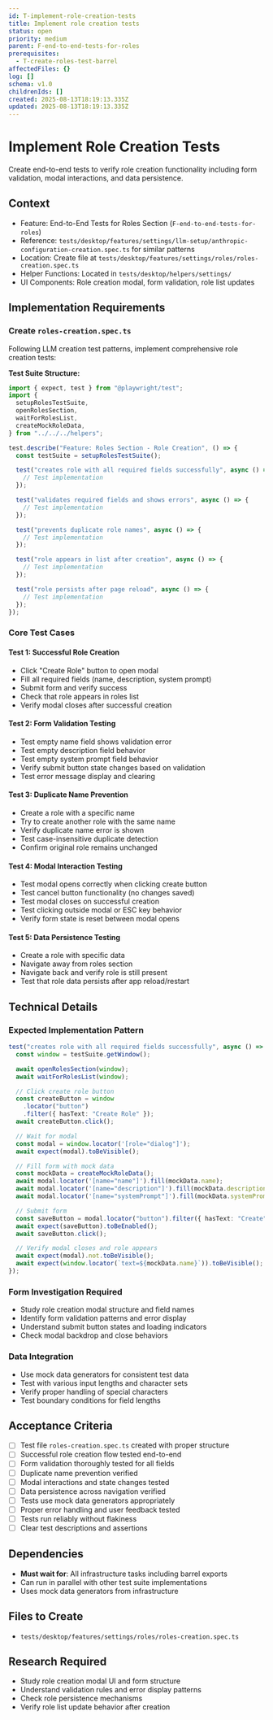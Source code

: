 ```yaml
---
id: T-implement-role-creation-tests
title: Implement role creation tests
status: open
priority: medium
parent: F-end-to-end-tests-for-roles
prerequisites:
  - T-create-roles-test-barrel
affectedFiles: {}
log: []
schema: v1.0
childrenIds: []
created: 2025-08-13T18:19:13.335Z
updated: 2025-08-13T18:19:13.335Z
---
```


# Implement Role Creation Tests

Create end-to-end tests to verify role creation functionality including form validation, modal interactions, and data persistence.

## Context

- Feature: End-to-End Tests for Roles Section (`F-end-to-end-tests-for-roles`)
- Reference: `tests/desktop/features/settings/llm-setup/anthropic-configuration-creation.spec.ts` for similar patterns
- Location: Create file at `tests/desktop/features/settings/roles/roles-creation.spec.ts`
- Helper Functions: Located in `tests/desktop/helpers/settings/`
- UI Components: Role creation modal, form validation, role list updates

## Implementation Requirements

### Create `roles-creation.spec.ts`

Following LLM creation test patterns, implement comprehensive role creation tests:

**Test Suite Structure:**

```typescript
import { expect, test } from "@playwright/test";
import {
  setupRolesTestSuite,
  openRolesSection,
  waitForRolesList,
  createMockRoleData,
} from "../../../helpers";

test.describe("Feature: Roles Section - Role Creation", () => {
  const testSuite = setupRolesTestSuite();

  test("creates role with all required fields successfully", async () => {
    // Test implementation
  });

  test("validates required fields and shows errors", async () => {
    // Test implementation
  });

  test("prevents duplicate role names", async () => {
    // Test implementation
  });

  test("role appears in list after creation", async () => {
    // Test implementation
  });

  test("role persists after page reload", async () => {
    // Test implementation
  });
});
```

### Core Test Cases

#### Test 1: Successful Role Creation

- Click "Create Role" button to open modal
- Fill all required fields (name, description, system prompt)
- Submit form and verify success
- Check that role appears in roles list
- Verify modal closes after successful creation

#### Test 2: Form Validation Testing

- Test empty name field shows validation error
- Test empty description field behavior
- Test empty system prompt field behavior
- Verify submit button state changes based on validation
- Test error message display and clearing

#### Test 3: Duplicate Name Prevention

- Create a role with a specific name
- Try to create another role with the same name
- Verify duplicate name error is shown
- Test case-insensitive duplicate detection
- Confirm original role remains unchanged

#### Test 4: Modal Interaction Testing

- Test modal opens correctly when clicking create button
- Test cancel button functionality (no changes saved)
- Test modal closes on successful creation
- Test clicking outside modal or ESC key behavior
- Verify form state is reset between modal opens

#### Test 5: Data Persistence Testing

- Create a role with specific data
- Navigate away from roles section
- Navigate back and verify role is still present
- Test that role data persists after app reload/restart

## Technical Details

### Expected Implementation Pattern

```typescript
test("creates role with all required fields successfully", async () => {
  const window = testSuite.getWindow();

  await openRolesSection(window);
  await waitForRolesList(window);

  // Click create role button
  const createButton = window
    .locator("button")
    .filter({ hasText: "Create Role" });
  await createButton.click();

  // Wait for modal
  const modal = window.locator('[role="dialog"]');
  await expect(modal).toBeVisible();

  // Fill form with mock data
  const mockData = createMockRoleData();
  await modal.locator('[name="name"]').fill(mockData.name);
  await modal.locator('[name="description"]').fill(mockData.description);
  await modal.locator('[name="systemPrompt"]').fill(mockData.systemPrompt);

  // Submit form
  const saveButton = modal.locator("button").filter({ hasText: "Create" });
  await expect(saveButton).toBeEnabled();
  await saveButton.click();

  // Verify modal closes and role appears
  await expect(modal).not.toBeVisible();
  await expect(window.locator(`text=${mockData.name}`)).toBeVisible();
});
```

### Form Investigation Required

- Study role creation modal structure and field names
- Identify form validation patterns and error display
- Understand submit button states and loading indicators
- Check modal backdrop and close behaviors

### Data Integration

- Use mock data generators for consistent test data
- Test with various input lengths and character sets
- Verify proper handling of special characters
- Test boundary conditions for field lengths

## Acceptance Criteria

- [ ] Test file `roles-creation.spec.ts` created with proper structure
- [ ] Successful role creation flow tested end-to-end
- [ ] Form validation thoroughly tested for all fields
- [ ] Duplicate name prevention verified
- [ ] Modal interactions and state changes tested
- [ ] Data persistence across navigation verified
- [ ] Tests use mock data generators appropriately
- [ ] Proper error handling and user feedback tested
- [ ] Tests run reliably without flakiness
- [ ] Clear test descriptions and assertions

## Dependencies

- **Must wait for**: All infrastructure tasks including barrel exports
- Can run in parallel with other test suite implementations
- Uses mock data generators from infrastructure

## Files to Create

- `tests/desktop/features/settings/roles/roles-creation.spec.ts`

## Research Required

- Study role creation modal UI and form structure
- Understand validation rules and error display patterns
- Check role persistence mechanisms
- Verify role list update behavior after creation
